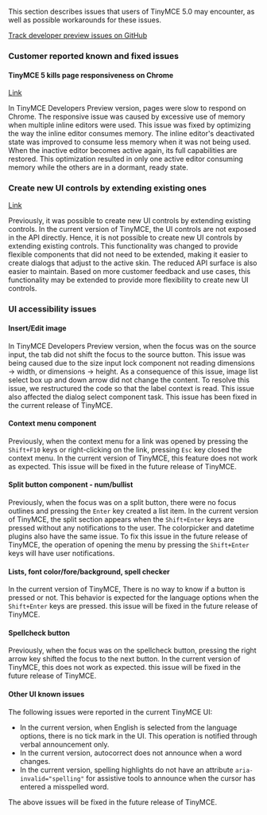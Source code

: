 
This section describes issues that users of TinyMCE 5.0 may encounter, as well as possible workarounds for these issues.

[Track developer preview issues on GitHub](https://github.com/tinymce/tinymce/labels/dev%20preview)

### Customer reported known and fixed issues

#### TinyMCE 5 kills page responsiveness on Chrome

[Link](https://github.com/tinymce/tinymce/issues/4597)

In TinyMCE Developers Preview version, pages were slow to respond on Chrome. The responsive issue was caused by excessive use of memory when multiple inline editors were used.  This issue was fixed by optimizing the way the inline editor consumes memory.  The inline editor's deactivated state was improved to consume less memory when it was not being used. When the inactive editor becomes active again, its full capabilities are restored.  This optimization resulted in only one active editor consuming memory while the others are in a dormant, ready state.

### Create new UI controls by extending existing ones
[Link](https://github.com/tinymce/tinymce/issues/4588)

Previously, it was possible to create new UI controls by extending existing controls. In the current version of TinyMCE, the UI controls are not exposed in the API directly. Hence, it is not possible to create new UI controls by extending existing controls. This functionality was changed to provide flexible components that did not need to be extended, making it easier to create dialogs that adjust to the active skin. The reduced API surface is also easier to maintain. Based on more customer feedback and use cases, this functionality may be extended to provide more flexibility to create new UI controls.

### UI accessibility issues

#### Insert/Edit image

In TinyMCE Developers Preview version, when the focus was on the source input, the tab did not shift the focus to the source button. This issue was being caused due to the size input lock component not reading dimensions -> width, or dimensions -> height. As a consequence of this issue, image list select box up and down arrow did not change the content. To resolve this issue, we restructured the code so that the label context is read. This issue also affected the dialog select component task. This issue has been fixed in the current release of TinyMCE.

#### Context menu component

Previously, when the context menu for a link was opened by pressing the `Shift+F10` keys or right-clicking on the link, pressing `Esc` key closed the context menu. In the current version of TinyMCE, this feature does not work as expected. This issue will be fixed in the future release of TinyMCE.

#### Split button component - num/bullist

Previously, when the focus was on a split button, there were no focus outlines and pressing the `Enter` key created a list item. In the current version of TinyMCE, the split section appears when the `Shift+Enter` keys are pressed without any notifications to the user. The colorpicker and datetime plugins also have the same issue. To fix this issue in the future release of TinyMCE, the operation of opening the menu by pressing the `Shift+Enter` keys will have user notifications.

#### Lists, font color/fore/background, spell checker

In the current version of TinyMCE, There is no way to know if a button is pressed or not. This behavior is expected for the language options when the `Shift+Enter` keys are pressed. this issue will be fixed in the future release of TinyMCE.

#### Spellcheck button

Previously, when the focus was on the spellcheck button, pressing the right arrow key shifted the focus to the next button. In the current version of TinyMCE, this does not work as expected. this issue will be fixed in the future release of TinyMCE.

#### Other UI known issues

The following issues were reported in the current TinyMCE UI:
* In the current version, when English is selected from the language options, there is no tick mark in the UI. This operation is notified through verbal announcement only.
* In the current version, autocorrect does not announce when a word changes.
* In the current version, spelling highlights do not have an attribute `aria-invalid="spelling"` for assistive tools to announce when the cursor has entered a misspelled word.

The above issues will be fixed in the future release of TinyMCE.


